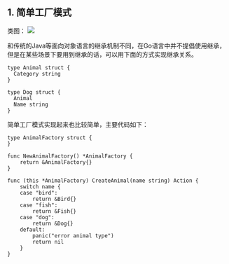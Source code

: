 ## 1. 简单工厂模式

类图：
![](http://img.blog.csdn.net/20170826202731964)

和传统的Java等面向对象语言的继承机制不同，在Go语言中并不提倡使用继承，但是在某些场景下要用到继承的话，可以用下面的方式实现继承关系。

```
type Animal struct {
  Category string
}

type Dog struct {
  Animal
  Name string
}
```
简单工厂模式实现起来也比较简单，主要代码如下：

```
type AnimalFactory struct {
}

func NewAnimalFactory() *AnimalFactory {
	return &AnimalFactory{}
}

func (this *AnimalFactory) CreateAnimal(name string) Action {
	switch name {
	case "bird":
		return &Bird{}
	case "fish":
		return &Fish{}
	case "dog":
		return &Dog{}
	default:
		panic("error animal type")
		return nil
	}
}
```
